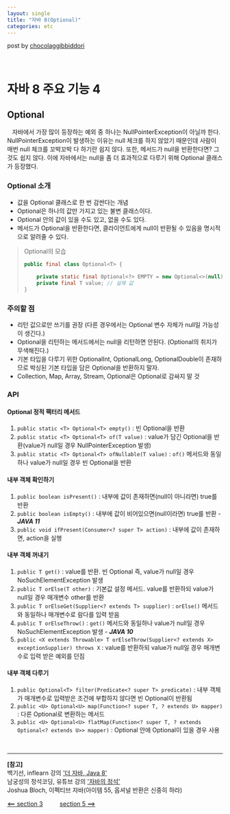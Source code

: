 ```yaml
---
layout: single
title: "자바 8(Optional)"
categories: etc
---
```

post by [chocolaggibbiddori](https://chocolaggibbiddori.github.io)

<br>

# 자바 8 주요 기능 4

## Optional

&nbsp;&nbsp; 자바에서 가장 많이 등장하는 예외 중 하나는 NullPointerException이 아닐까 한다.
NullPointerException이 발생하는 이유는 null 체크를 하지 않았기 때문인데 사람이 매번 null 체크를 꼬박꼬박 다 하기란 쉽지 않다.
또한, 메서드가 null을 반환한다면? 그것도 쉽지 않다. 이에 자바에서는 null을 좀 더 효과적으로 다루기 위해 Optional 클래스가 등장했다.

### Optional 소개

- 값을 Optional 클래스로 한 번 감싼다는 개념
- Optional은 하나의 값만 가지고 있는 불변 클래스이다.
- Optional 안의 값이 있을 수도 있고, 없을 수도 있다.
- 메서드가 Optional을 반환한다면, 클라이언트에게 null이 반환될 수 있음을 명시적으로 알려줄 수 있다.

> Optional의 모습
> 
> ```java
> public final class Optional<T> {
>     
>     private static final Optional<?> EMPTY = new Optional<>(null); // 빈 옵셔널 객체
>     private final T value; // 실제 값
> }
> ```

### 주의할 점
- 리턴 값으로만 쓰기를 권장 (다른 경우에서는 Optional 변수 자체가 null일 가능성이 생긴다.)
- Optional을 리턴하는 메서드에서는 null을 리턴하면 안된다. (Optional의 취지가 무색해진다.)
- 기본 타입을 다루기 위한 OptionalInt, OptionalLong, OptionalDouble이 존재하므로 박싱된 기본 타입을 담은 Optional을 반환하지 말자.
- Collection, Map, Array, Stream, Optional은 Optional로 감싸지 말 것

### API

#### Optional 정적 팩터리 메서드

1. `public static <T> Optional<T> empty()` : 빈 Optional을 반환
2. `public static <T> Optional<T> of(T value)` : value가 담긴 Optional을 반환(value가 null일 경우 NullPointerException 발생)
3. `public static <T> Optional<T> ofNullable(T value)` : `of()` 메서드와 동일하나 value가 null일 경우 빈 Optional을 반환

#### 내부 객체 확인하기

1. `public boolean isPresent()` : 내부에 값이 존재하면(null이 아니라면) true를 반환
2. `public boolean isEmpty()` : 내부에 값이 비어있으면(null이라면) true를 반환 - ***JAVA 11***
3. `public void ifPresent(Consumer<? super T> action)` : 내부에 값이 존재하면, action을 실행

#### 내부 객체 꺼내기

1. `public T get()` : value를 반환. 빈 Optional 즉, value가 null일 경우 NoSuchElementException 발생
2. `public T orElse(T other)` : 기본값 설정 메서드. value를 반환하되 value가 null일 경우 매개변수 other를 반환
3. `public T orElseGet(Supplier<? extends T> supplier)` : `orElse()` 메서드와 동일하나 매개변수로 람다를 입력 받음
4. `public T orElseThrow()` : `get()` 메서드와 동일하나 value가 null일 경우 NoSuchElementException 발생 - ***JAVA 10***
5. `public <X extends Throwable> T orElseThrow(Supplier<? extends X> exceptionSupplier) throws X` : value를 반환하되 value가 null일 경우 매개변수로 입력 받은 예외를 던짐

#### 내부 객체 다루기

1. `public Optional<T> filter(Predicate<? super T> predicate)` : 내부 객체가 매개변수로 입력받은 조건에 부합하지 않다면 빈 Optional이 반환됨
2. `public <U> Optional<U> map(Function<? super T, ? extends U> mapper)` : 다른 Optional로 변환하는 메서드
3. `public <U> Optional<U> flatMap(Function<? super T, ? extends Optional<? extends U>> mapper)` : Optional 안에 Optional이 있을 경우 사용

<br>

___

**[참고]**  
백기선, inflearn 강의 ['더 자바, Java 8'](https://www.inflearn.com/course/the-java-java8/dashboard)  
남궁성의 정석코딩, 유튜브 강의 ['자바의 정석'](https://www.youtube.com/watch?v=W_kPjiTF9RI)  
Joshua Bloch, 이펙티브 자바(아이템 55, 옵셔널 반환은 신중히 하라)

[<== section 3](/etc/the-java-8-section-3) &nbsp;&nbsp;&nbsp;&nbsp;&nbsp;&nbsp;&nbsp;&nbsp; [section 5 ==>](/etc/the-java-8-section-5)